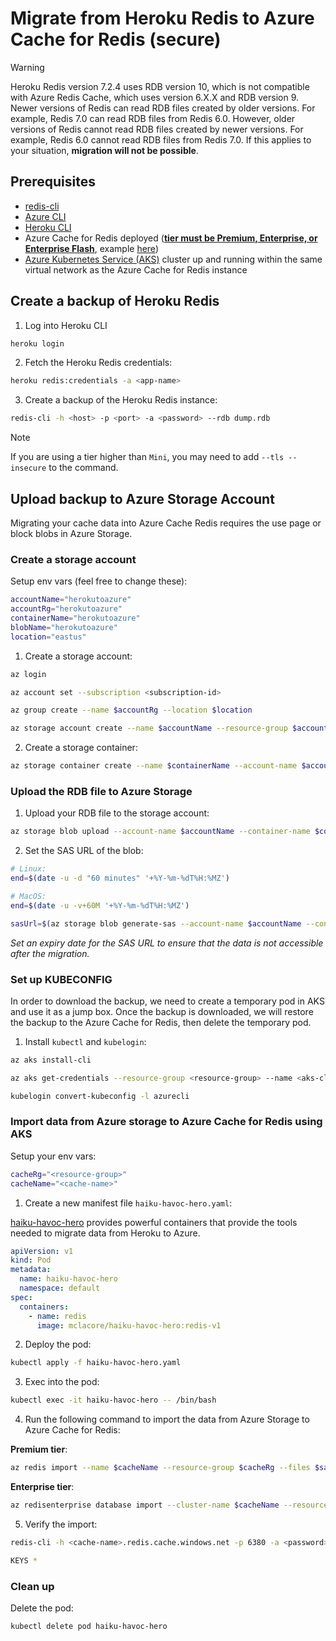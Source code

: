 # Migrate from Heroku Redis to Azure Cache for Redis (secure)

> [!WARNING]
> Heroku Redis version 7.2.4 uses RDB version 10, which is not compatible with Azure Redis Cache, which uses version 6.X.X and RDB version 9. Newer versions of Redis can read RDB files created by older versions. For example, Redis 7.0 can read RDB files from Redis 6.0. However, older versions of Redis cannot read RDB files created by newer versions. For example, Redis 6.0 cannot read RDB files from Redis 7.0. If this applies to your situation, **migration will not be possible**.

## Prerequisites

- [redis-cli](https://redis.io/docs/latest/operate/oss_and_stack/install/install-redis/)
- [Azure CLI](https://docs.microsoft.com/en-us/cli/azure/install-azure-cli)
- [Heroku CLI](https://devcenter.heroku.com/articles/heroku-cli)
- Azure Cache for Redis deployed (**[tier must be Premium, Enterprise, or Enterprise Flash](https://learn.microsoft.com/en-us/azure/azure-cache-for-redis/cache-how-to-import-export-data#which-tiers-support-importexport)**, example [here](https://github.com/massdriver-cloud/azure-cache-redis))
- [Azure Kubernetes Service (AKS)](/guides/k8s.md#create-a-kubernetes-cluster) cluster up and running within the same virtual network as the Azure Cache for Redis instance

## Create a backup of Heroku Redis

1. Log into Heroku CLI

```bash
heroku login
```

2. Fetch the Heroku Redis credentials:

```bash
heroku redis:credentials -a <app-name>
```

3. Create a backup of the Heroku Redis instance:

```bash
redis-cli -h <host> -p <port> -a <password> --rdb dump.rdb
```

> [!NOTE]
> If you are using a tier higher than `Mini`, you may need to add `--tls --insecure` to the command.

## Upload backup to Azure Storage Account

Migrating your cache data into Azure Cache Redis requires the use page or block blobs in Azure Storage.

### Create a storage account

Setup env vars (feel free to change these):

```bash
accountName="herokutoazure"
accountRg="herokutoazure"
containerName="herokutoazure"
blobName="herokutoazure"
location="eastus"
```

1. Create a storage account:

```bash
az login
```

```bash
az account set --subscription <subscription-id>
```

```bash
az group create --name $accountRg --location $location
```

```bash
az storage account create --name $accountName --resource-group $accountRg --location $location --sku Standard_LRS
```

2. Create a storage container:

```bash
az storage container create --name $containerName --account-name $accountName --fail-on-exist
```

### Upload the RDB file to Azure Storage

1. Upload your RDB file to the storage account:

```bash
az storage blob upload --account-name $accountName --container-name $containerName --name $blobName --file dump.rdb
```

2. Set the SAS URL of the blob:

```bash
# Linux:
end=$(date -u -d "60 minutes" '+%Y-%m-%dT%H:%MZ')

# MacOS:
end=$(date -u -v+60M '+%Y-%m-%dT%H:%MZ')
```

```bash
sasUrl=$(az storage blob generate-sas --account-name $accountName --container-name $containerName --name $blobName --permissions r --expiry $end --full-uri --output tsv)
```

_Set an expiry date for the SAS URL to ensure that the data is not accessible after the migration._

### Set up KUBECONFIG

In order to download the backup, we need to create a temporary pod in AKS and use it as a jump box. Once the backup is downloaded, we will restore the backup to the Azure Cache for Redis, then delete the temporary pod.

1. Install `kubectl` and `kubelogin`:

```bash
az aks install-cli
```

```bash
az aks get-credentials --resource-group <resource-group> --name <aks-cluster-name> --overwrite-existing
```

```bash
kubelogin convert-kubeconfig -l azurecli
```

### Import data from Azure storage to Azure Cache for Redis using AKS

Setup your env vars:

```bash
cacheRg="<resource-group>"
cacheName="<cache-name>"
```

1. Create a new manifest file `haiku-havoc-hero.yaml`:

[haiku-havoc-hero](https://github.com/mclacore/haiku-havoc-hero) provides powerful containers that provide the tools needed to migrate data from Heroku to Azure.

```yaml
apiVersion: v1
kind: Pod
metadata:
  name: haiku-havoc-hero
  namespace: default
spec:
  containers:
    - name: redis
      image: mclacore/haiku-havoc-hero:redis-v1
```

2. Deploy the pod:

```bash
kubectl apply -f haiku-havoc-hero.yaml
```

3. Exec into the pod:

```bash
kubectl exec -it haiku-havoc-hero -- /bin/bash
```

4. Run the following command to import the data from Azure Storage to Azure Cache for Redis:

**Premium tier**:

```bash
az redis import --name $cacheName --resource-group $cacheRg --files $sasUrl
```

**Enterprise tier**:

```bash
az redisenterprise database import --cluster-name $cacheName --resource-group $cacheRg --sas-uris $sasUrl
```

5. Verify the import:

```bash
redis-cli -h <cache-name>.redis.cache.windows.net -p 6380 -a <password> --tls --insecure
```

```bash
KEYS *
```

### Clean up

Delete the pod:

```bash
kubectl delete pod haiku-havoc-hero
```
